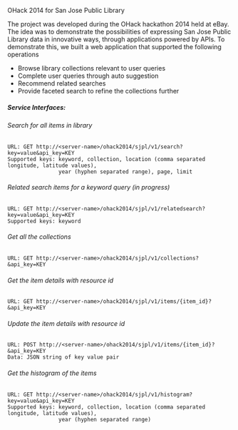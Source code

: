 OHack 2014 for San Jose Public Library

The project was developed during the OHack hackathon 2014 held at eBay. The idea was to demonstrate the possibilities of expressing San Jose Public Library data in innovative ways, through applications powered by APIs.
To demonstrate this, we built a web application that supported the following operations
-  Browse library collections relevant to user queries
-  Complete user queries through auto suggestion
-  Recommend related searches
-  Provide faceted search to refine the collections further

##### Service Interfaces:

###### Search for all items in library
<pre><code>URL: GET http://&lt;server-name&gt;/ohack2014/sjpl/v1/search?key=value&api_key=KEY
Supported keys: keyword, collection, location (comma separated longitude, latitude values), 
                year (hyphen separated range), page, limit
</code></pre>
                

###### Related search items for a keyword query (in progress)
<pre><code>URL: GET http://&lt;server-name&gt;/ohack2014/sjpl/v1/relatedsearch?key=value&api_key=KEY
Supported keys: keyword
</code></pre>


###### Get all the collections
<pre><code>URL: GET http://&lt;server-name&gt;/ohack2014/sjpl/v1/collections?&api_key=KEY
</code></pre>

###### Get the item details with resource id
<pre><code>URL: GET http://&lt;server-name&gt;/ohack2014/sjpl/v1/items/{item_id}?&api_key=KEY
</code></pre>

###### Update the item details with resource id
<pre><code>URL: POST http://&lt;server-name&gt;/ohack2014/sjpl/v1/items/{item_id}?&api_key=KEY
Data: JSON string of key value pair
</code></pre>

###### Get the histogram of the items
<pre><code>URL: GET http://&lt;server-name&gt;/ohack2014/sjpl/v1/histogram?key=value&api_key=KEY
Supported keys: keyword, collection, location (comma separated longitude, latitude values), 
                year (hyphen separated range)
</code></pre>
